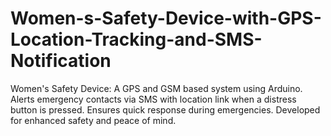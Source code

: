 # Women-s-Safety-Device-with-GPS-Location-Tracking-and-SMS-Notification
Women's Safety Device: A GPS and GSM based system using Arduino. Alerts emergency contacts via SMS with location link when a distress button is pressed. Ensures quick response during emergencies. Developed for enhanced safety and peace of mind.
